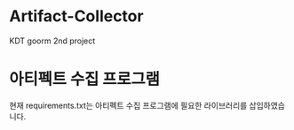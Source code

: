 # Artifact-Collector
KDT goorm 2nd project

# 아티펙트 수집 프로그램
현재 requirements.txt는 아티펙트 수집 프로그램에 필요한 라이브러리를 삽입하였습니다. 
